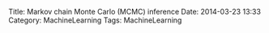 Title: Markov chain Monte Carlo (MCMC) inference
Date: 2014-03-23 13:33
Category: MachineLearning
Tags: MachineLearning